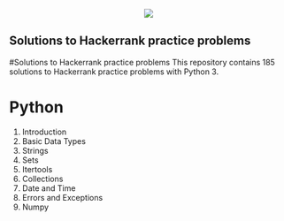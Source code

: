 <p align="center"><a href="https://www.hackerrank.com/cesar_desidera"><img src="https://i0.wp.com/gradsingames.com/wp-content/uploads/2016/05/856771_668224053197841_1943699009_o.png" ></a></p>

## Solutions to Hackerrank practice problems

#Solutions to Hackerrank practice problems
This repository contains 185 solutions to Hackerrank practice problems with Python 3.

# Python
  01. Introduction
  02. Basic Data Types
  03. Strings
  04. Sets
  06. Itertools
  07. Collections
  08. Date and Time
  09. Errors and Exceptions
  16. Numpy
